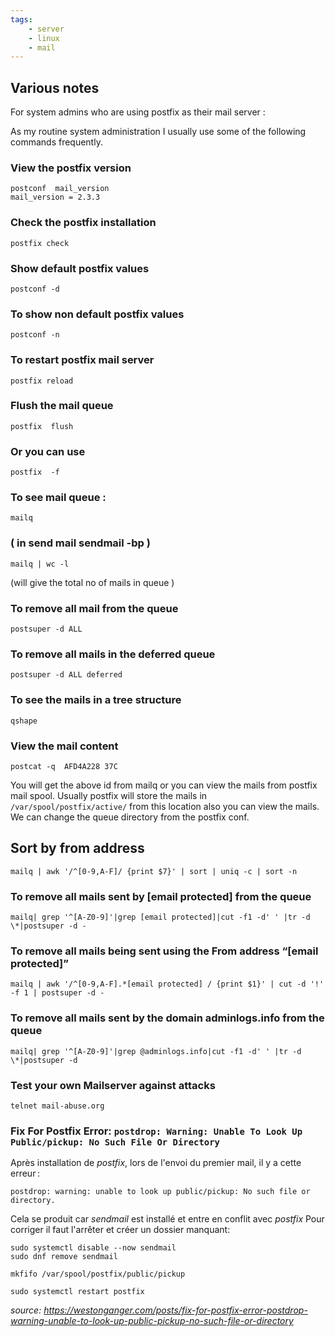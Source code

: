 ```yaml
---
tags:
    - server
    - linux
    - mail
---
```


## Various notes

For system admins who are using postfix as their mail server :

As my routine system administration I usually use some of the following commands frequently.

### View the postfix version

    postconf  mail_version
    mail_version = 2.3.3

### Check the postfix installation  

    postfix check

### Show default postfix values

    postconf -d

### To show non default postfix values

    postconf -n

### To restart postfix mail server  

    postfix reload

### Flush the mail queue

    postfix  flush

###  Or you can use

    postfix  -f

### To see mail queue :

    mailq

### ( in send mail sendmail -bp )

    mailq | wc -l

(will give the total no of mails in queue )

### To remove all mail from the queue

    postsuper -d ALL

### To remove all mails in the deferred queue

    postsuper -d ALL deferred

### To see the mails in a tree structure

    qshape

### View the mail content

    postcat -q  AFD4A228 37C

You will get the above id from mailq or you can view the mails from postfix mail spool.
Usually postfix will store the mails in `/var/spool/postfix/active/` from this location also you can view the mails.
We can change the queue directory from the postfix conf.

## Sort by from address

    mailq | awk '/^[0-9,A-F]/ {print $7}' | sort | uniq -c | sort -n
    
### To remove all mails sent by [email protected] from the queue

    mailq| grep '^[A-Z0-9]'|grep [email protected]|cut -f1 -d' ' |tr -d \*|postsuper -d -
### To remove all mails being sent using the From address “[email protected]”

    mailq | awk '/^[0-9,A-F].*[email protected] / {print $1}' | cut -d '!' -f 1 | postsuper -d -
    
### To remove all mails sent by the domain adminlogs.info from the queue

    mailq| grep '^[A-Z0-9]'|grep @adminlogs.info|cut -f1 -d' ' |tr -d \*|postsuper -d

### Test your own Mailserver against attacks

    telnet mail-abuse.org

### Fix For Postfix Error: `postdrop: Warning: Unable To Look Up Public/pickup: No Such File Or Directory`

Après installation de *postfix*, lors de l'envoi du premier mail, il y a cette erreur :

	postdrop: warning: unable to look up public/pickup: No such file or directory.

Cela se produit car *sendmail* est installé et entre en conflit avec *postfix*
Pour corriger il faut l'arrêter et créer un dossier manquant:

```
sudo systemctl disable --now sendmail
sudo dnf remove sendmail

mkfifo /var/spool/postfix/public/pickup

sudo systemctl restart postfix
```

*source: https://westonganger.com/posts/fix-for-postfix-error-postdrop-warning-unable-to-look-up-public-pickup-no-such-file-or-directory*

